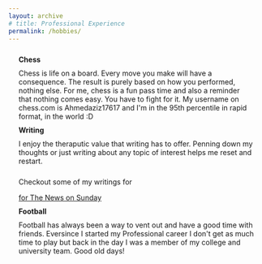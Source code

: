 ```yaml
---
layout: archive
# title: Professional Experience
permalink: /hobbies/
---
```


<style>
    .page-content {
        margin: 20px;
        display: flex;
        flex-direction: column;
    }
</style>

<div class="page-content">
    <b style="margin-bottom: 5px; margin-top: 5px;">Chess</b>
   <p style="margin-bottom: 5px; margin-top: 5px;">Chess is life on a board. Every move you make will have a consequence. The result is purely based on how you performed, nothing else. For me, chess is a fun pass time and also a reminder that nothing comes easy. You have to fight for it. My username on chess.com is Ahmedaziz17617 and I'm in the 95th percentile in rapid format, in the world :D</p>
   <b style="margin-bottom: 5px; margin-top: 5px;">Writing</b>
   <p style="margin-bottom: 5px; margin-top: 5px;">I enjoy the theraputic value that writing has to offer. Penning down my thoughts or just writing about any topic of interest helps me reset and restart.</p>
   <div style="margin-bottom: 5px; margin-top: 5px;"><p>Checkout some of my writings for </p><a rel="noopener noreferrer" href="https://www.thenews.com.pk/tns/writer/ahmed-aziz">for The News on Sunday</a></div>
   <b style="margin-bottom: 5px; margin-top: 5px;">Football</b>
   <p style="margin-bottom: 5px; margin-top: 5px;">Football has always been a way to vent out and have a good time with friends. Eversince I started my Professional career I don't get as much time to play but back in the day I was a member of my college and university team. Good old days!</p>
</div>

